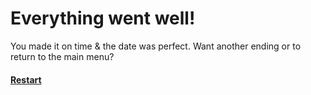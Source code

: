 # Everything went well!
You made it on time & the date was perfect. Want another ending or to return to the main menu?

#### [Restart](../start.md)